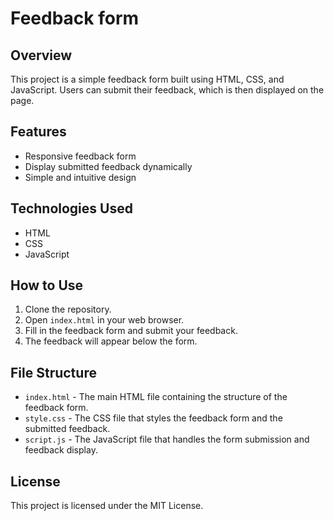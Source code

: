 # Feedback form

## Overview
This project is a simple feedback form built using HTML, CSS, and JavaScript. Users can submit their feedback, which is then displayed on the page.

## Features
- Responsive feedback form
- Display submitted feedback dynamically
- Simple and intuitive design

## Technologies Used
- HTML
- CSS
- JavaScript

## How to Use
1. Clone the repository.
2. Open `index.html` in your web browser.
3. Fill in the feedback form and submit your feedback.
4. The feedback will appear below the form.

## File Structure
- `index.html` - The main HTML file containing the structure of the feedback form.
- `style.css` - The CSS file that styles the feedback form and the submitted feedback.
- `script.js` - The JavaScript file that handles the form submission and feedback display.

## License
This project is licensed under the MIT License.
